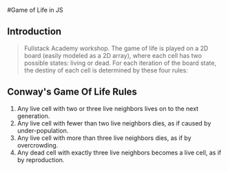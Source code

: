 #Game of Life in JS

## Introduction

> Fullstack Academy workshop. The game of life is played on a 2D board (easily modeled as a 2D array), where each cell has two possible states: living or dead. For each iteration of the board state, the destiny of each cell is determined by these four rules:

## Conway's Game Of Life Rules

1. Any live cell with two or three live neighbors lives on to the next generation.
2. Any live cell with fewer than two live neighbors dies, as if caused by under-population.
3. Any live cell with more than three live neighbors dies, as if by overcrowding.
4. Any dead cell with exactly three live neighbors becomes a live cell, as if by reproduction.

